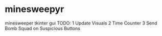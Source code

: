 # minesweepyr
minesweeper tkinter gui
TODO: 
 1 Update Visuals
 2 Time Counter
 3 Send Bomb Squad on Suspicious Buttons
